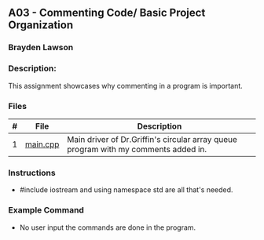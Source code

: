 
## A03 - Commenting Code/ Basic Project Organization
### Brayden Lawson
### Description:

This assignment showcases why commenting in a program is important.

### Files

|   #   | File     | Description                      |
| :---: | -------- | -------------------------------- |
|   1   | [main.cpp](https://replit.com/@Brayden-LawsonL/Basic-Project-OrganizationCommenting-Code#main.cpp) | Main driver of Dr.Griffin's circular array queue program with my comments added in. |


### Instructions

- #include iostream and using namespace std are all that's needed.

### Example Command

- No user input the commands are done in the program.

